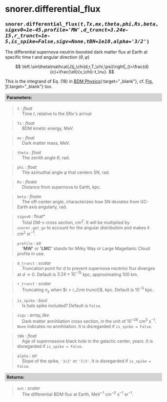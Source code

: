 <script>
window.MathJax = {
  tex: {
    tags: "ams"  // Auto-numbering, AMS based
  }
};
</script>

<style>
.mono {
    font-family: monospace;
}
</style>


# snorer.differential_flux


###  <span class="mono">snorer.differential_flux(*t*,*Tx*,*mx*,*theta*,*phi*,*Rs*,*beta*,*sigxv0=1e-45*,*profile='MW'*,*d_trunct=3.24e-15*,*r_trunct=1e-5*,*is_spike=False*,*sigv=None*,*tBH=1e10*,*alpha='3/2'*)</span>

The differential supernova-neutrin-boosted dark matter flux at Earth at specific time $t$ and angular direction $(\theta,\varphi)$

$$
\left.\sin\theta\mathcal{J}j_\chi(d,r,T_\chi,\psi)\right|_{t=\frac{d}{c}+\frac{\ell}{v_\chi}-t_\nu}.
$$

This is the integrand of Eq. (18) in [BDM Physics](../../manual/overview.md#from-line-of-sight-to-time-dependency){:target="_blank"}, cf. [Fig. 1](../../manual/overview.md#snv_scheme){:target="_blank"} too.

**<div style="background-color: lightgrey; padding: 5px; width: 100%;">Parameters:</div>**

> `t` : *float* <br>&nbsp;&nbsp;&nbsp;&nbsp;Time $t$, relative to the SN$\nu$'s arrival

> `Tx` : *float* <br>&nbsp;&nbsp;&nbsp;&nbsp;BDM kinetic energy, MeV.

> `mx` : *float* <br>&nbsp;&nbsp;&nbsp;&nbsp;Dark matter mass, MeV.

> `theta` : *float* <br>&nbsp;&nbsp;&nbsp;&nbsp;The zenith angle $\theta$, rad.

> `phi` : *float* <br>&nbsp;&nbsp;&nbsp;&nbsp;The azimuthal angle $\varphi$ that centers SN, rad.

> `Rs` : *floate* <br>&nbsp;&nbsp;&nbsp;&nbsp;Distance from supernova to Earth, kpc.

> `beta` : *floate* <br>&nbsp;&nbsp;&nbsp;&nbsp;The off-center angle, characterizes how SN deviates from GC-Earth axis angularly, rad.

> `sigxv0` : float* <br>&nbsp;&nbsp;&nbsp;&nbsp;Total DM-$\nu$ cross section, cm<sup>2</sup>. It will be multiplied by `snorer.get_gx` to account for the angular distribution and makes it cm<sup>2</sup> sr<sup>−1</sup>.

> `profile` : *str* <br>&nbsp;&nbsp;&nbsp;&nbsp;**'MW'** or **'LMC'** stands for Milky Way or Large Magellanic Cloud profile in use.

> `d_trunct` : *scalar* <br>&nbsp;&nbsp;&nbsp;&nbsp;Truncation point for $d$ to prevent supernova neutrino flux diverges at $d\to 0$. Default is $3.24\times10^{-15}$ kpc, approximating 100 km.

> `r_trunct` : *scalar* <br>&nbsp;&nbsp;&nbsp;&nbsp;Truncating $n_\chi$ when $r < r_{\rm trunct}$, kpc. Default is $10^{-5}$ kpc.

> `is_spike` : *bool* <br>&nbsp;&nbsp;&nbsp;&nbsp;Is halo spike included? Default is `False`.

> `sigv` : *array_like* <br>&nbsp;&nbsp;&nbsp;&nbsp;Dark matter annihilation cross section, in the unit of $10^{-26}$ cm<sup>3</sup> s<sup>−1</sup>. `None` indicates no annihilation. It is disregarded if `is_spike = False`.

> `tBH` : *float* <br>&nbsp;&nbsp;&nbsp;&nbsp;Age of supermassive black hole in the galactic center, years. It is disregarded if `is_spike = False`.

> `alpha` : *str* <br>&nbsp;&nbsp;&nbsp;&nbsp;Slope of the spike, `'3/2'` or `'7/3'`. It is disregarded if `is_spike = False`.


**<div style="background-color: lightgrey; padding: 5px; width: 100%;">Returns:</div>**

> `out` : *scalar* <br>&nbsp;&nbsp;&nbsp;&nbsp;The differential BDM flux at Earth, MeV<sup>−1</sup> cm<sup>−2</sup> s<sup>−1</sup> sr<sup>−1</sup>.

